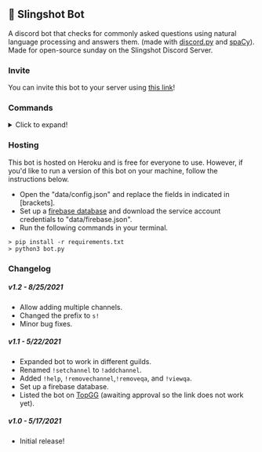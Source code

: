 ## 🚀 Slingshot Bot
A discord bot that checks for commonly asked questions using natural language processing and answers them. (made with [discord.py](https://discordpy.readthedocs.io/en/stable/api.html#) and [spaCy](https://spacy.io/)). Made for open-source sunday on the Slingshot Discord Server. 

### Invite
You can invite this bot to your server using [this link](https://discord.com/oauth2/authorize?client_id=843968680680488980&scope=bot&permissions=85056)!

### Commands
<details>
<summary>Click to expand!</summary>

Use `s!help` for access the commands list.
<br>
<img src="https://i.imgur.com/mIP3LdN.png" width=600><br>
<br>

Use `s!addchannel` to select a channel for the bot to watch.
<br>
<img src="https://i.imgur.com/obw8xbB.png" width=600><br>
<br>

Use `s!removechannel` to select a channel for the bot to watch.
<br>
<img src="https://i.imgur.com/Ns0fbEw.png" width=600><br>
<br>

Use `s!addqa` to add questions and answers.
<br>
<img src="https://i.imgur.com/HVYrJEI.png" width=600><br>
<br>

Use `s!removeqa` to remove questions and answers.
<br>
<img src="https://i.imgur.com/i7Nw2pR.png" width=600><br>
<br>

Use `s!viewqa` to get a link to the questions/answers in the database.
<br>
<img src="https://i.imgur.com/NUqBXo7.png" width=600><br>
<br>

Once you've added a channel and some questions, the bot will answer questions in that channel!
<br>
<img src="https://i.imgur.com/dzjXgXP.png" width=600><br>
</details>

### Hosting
This bot is hosted on Heroku and is free for everyone to use. However, if you'd like to run a version of this bot on your machine, follow the instructions below.
<br>
- Open the "data/config.json" and replace the fields in indicated in [brackets].
- Set up a [firebase database](https://console.firebase.google.com/) and download the service account credentials to "data/firebase.json".
- Run the following commands in your terminal.
```
> pip install -r requirements.txt 
> python3 bot.py
```

### Changelog
##### v1.2 - 8/25/2021
- Allow adding multiple channels.
- Changed the prefix to `s!`
- Minor bug fixes.

##### v1.1 - 5/22/2021
- Expanded bot to work in different guilds.
- Renamed `!setchannel` to `!addchannel`.
- Added `!help`, `!removechannel`,`!removeqa`, and `!viewqa`.
- Set up a firebase database.
- Listed the bot on [TopGG](https://top.gg/bot/843968680680488980) (awaiting approval so the link does not work yet).

##### v1.0 - 5/17/2021
- Initial release!
